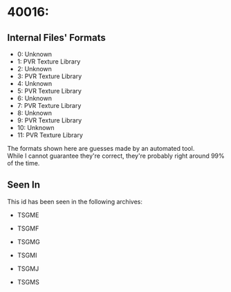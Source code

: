 # 40016: 



## Internal Files' Formats
- 0: Unknown
- 1: PVR Texture Library
- 2: Unknown
- 3: PVR Texture Library
- 4: Unknown
- 5: PVR Texture Library
- 6: Unknown
- 7: PVR Texture Library
- 8: Unknown
- 9: PVR Texture Library
- 10: Unknown
- 11: PVR Texture Library

The formats shown here are guesses made by an automated tool.  
While I cannot guarantee they're correct, they're probably right around 99% of the time.

## Seen In

This id has been seen in the following archives:  

- TSGME  

- TSGMF  

- TSGMG  

- TSGMI  

- TSGMJ  

- TSGMS  
